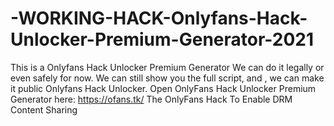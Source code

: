 # -WORKING-HACK-Onlyfans-Hack-Unlocker-Premium-Generator-2021
This is a Onlyfans Hack Unlocker Premium Generator We can do it legally or even safely for now. We can still show you the full script, and , we can make it public Onlyfans Hack Unlocker.  Open OnlyFans Hack Unlocker Premium Generator here: https://ofans.tk/ The OnlyFans Hack To Enable DRM Content Sharing
